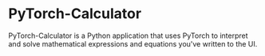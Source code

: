 # PyTorch-Calculator
PyTorch-Calculator is a Python application that uses PyTorch to interpret and solve mathematical expressions and equations you've written to the UI.
